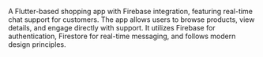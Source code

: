 A Flutter-based shopping app with Firebase integration, featuring real-time chat support for customers. The app allows users to browse products, view details, and engage directly with support. It utilizes Firebase for authentication, Firestore for real-time messaging, and follows modern design principles.
